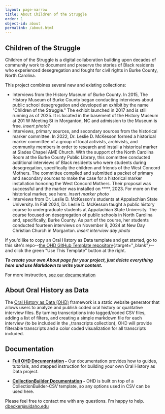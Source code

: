 ```yaml
---
layout: page-narrow
title: About Children of the Struggle 
order: 1
object-id: about
permalink: /about.html
---
```


## Children of the Struggle 

Children of the Struggle is a digital collaboration building upon decades of community work to document and preserve the stories of Black residents who experienced desegregation and fought for civil rights in Burke County, North Carolina.

This project combines several new and existing collections: 

- Interviews from the History Museum of Burke County. In 2015, The History Museum of Burke County began conducting interviews about public school desegregation and developed an exhibit by the name "Children of the Struggle." The exhibit launched in 2017 and is still running as of 2025. It is located in the basement of the History Museum at 201 W Meeting St in Morganton, NC and admission to the Museum is free. *insert photo?*
- Interviews, primary sources, and secondary sources from the historical marker committee. In 2022, Dr. Leslie D. McKesson formed a historical marker committee of a group of local activists, archivists, and community members in order to research and install a historical marker at Slades Chapel AME Church. With the support of the North Carolina Room at the Burke County Public Library, this committee conducted additional interviews of Black residents who were students during desegregation, specifically the children and friends of the West Concord Mothers. The committee compiled and submitted a packet of primary and secondary sources to make the case for a historical marker installation honoring the West Concord Mothers. Their proposal was successful and the marker was installed on ****, 2023. For more on the historical marker, see here. *insert marker photo*
- Interviews from Dr. Leslie D. McKesson's students at Appalachian State University. In Fall 2024, Dr. Leslie D. McKesson taught a public history course to undergraduate students at Appalachian State University. The course focused on desegregation of public schools in North Carolina and, specifically, Burke County. As part of the course, her students conducted fourteen interviews on November 9, 2024 at New Day Christian Church in Morganton. *insert interview day photo*        

If you'd like to copy an Oral History as Data template and get started, go to this site's repo--[the OHD GitHub Template repository](https://github.com/oralhistoryasdata/template){:target="_blank"}--and click the green "Use This Template" button at the right. 

***To create your own About page for your project, just delete everything here and use Markdown to write your content.***

For more instruction, [see our documentation](https://oralhistoryasdata.github.io/docs/)

## About Oral History as Data

The [Oral History as Data (OHD)](https://github.com/oralhistoryasdata/) framework is a static website generator that allows users to analyze and publish coded oral history or qualitative interview files. By turning transcriptions into tagged/coded CSV files, adding a list of filters, and creating a simple markdown file for each interview (to be included in the _transcripts collection), OHD will provide filterable transcripts and a color coded visualization for all transcripts included. 


## Documentation

- **[Full OHD Documentation](https://oralhistoryasdata.github.io/docs/) -** Our documentation provides how to guides, tutorials, and stepped instruction for building your own Oral History as Data project.  

- **[CollectionBuilder Documentation](https://collectionbuilder.github.io/docs/) -** OHD is built on top of a CollectionBuilder-CSV template, so any options used in CSV can be used here. 


Please feel free to contact me with any questions. I'm happy to help. <dbecker@uidaho.edu>


 




